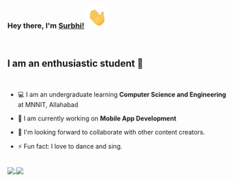 ### Hey there, I'm [Surbhi!](https://github.com/surbhi2408) <img height="50px" src="https://github.com/surbhi2408/surbhi2408/blob/main/assets/waving_hand.gif">

<br>

## I am an enthusiastic student :slightly_smiling_face:

<br>

- :computer: I am an undergraduate learning **Computer Science and Engineering** at MNNIT, Allahabad

- :iphone: I am currently working on **Mobile App Development**

- :dancers: I'm looking forward to collaborate with other content creators.

- :zap: Fun fact: I love to dance and sing.

<br>

<a href="https://github-readme-stats.vercel.app/api?username=surbhi2408&show_icons=true&theme=cobalt">
  <img align="center" src="https://github-readme-stats.vercel.app/api?username=surbhi2408&show_icons=true&theme=cobalt&custom_title=My GitHub Stats" />
</a>
<a href="https://github-readme-stats.vercel.app/api/top-langs/?username=surbhi2408&layout=compact&langs_count=8">
  <img align="center" src="https://github-readme-stats.vercel.app/api/top-langs/?username=surbhi2408&layout=compact&langs_count=10&theme=cobalt" />
</a>